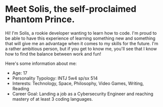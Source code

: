 # Meet Solis, the self-proclaimed Phantom Prince.

Hi! I'm Solis, a rookie developer wanting to learn how to code. I'm proud to be able to have this experience of learning something new and something that will give me an advantage when it comes to my skills for the future. I'm a rather ambitious person, but if you get to know me, you'll see that I know how to find the balance between work and fun!

Here's some information about me:

- Age: 17
- Personality Typology: INTJ 5w4 sp/sx 514
- Interests: Technology, Space, Philosophy, Video Games, Writing, Reading
- Career Goal: Landing a job as a Cybersecurity Engineer and reaching mastery of at least 3 coding languages.
